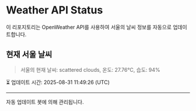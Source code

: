 
# Weather API Status

이 리포지토리는 OpenWeather API를 사용하여 서울의 날씨 정보를 자동으로 업데이트합니다.

## 현재 서울 날씨
> 서울의 현재 날씨: scattered clouds, 온도: 27.76°C, 습도: 94%

⏳ 업데이트 시간: 2025-08-31 11:49:26 (UTC)

---
자동 업데이트 봇에 의해 관리됩니다.
